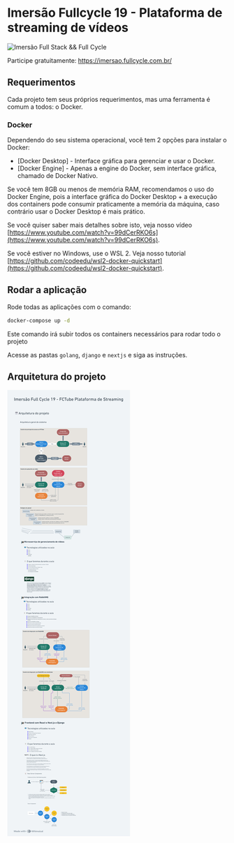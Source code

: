 # Imersão Fullcycle 19 - Plataforma de streaming de vídeos

![Imersão Full Stack && Full Cycle](https://events-fullcycle.s3.amazonaws.com/events-fullcycle/static/site/img/grupo_4417.png)

Participe gratuitamente: https://imersao.fullcycle.com.br/

## Requerimentos

Cada projeto tem seus próprios requerimentos, mas uma ferramenta é comum a todos: o Docker.

### Docker

Dependendo do seu sistema operacional, você tem 2 opções para instalar o Docker:

- [Docker Desktop] - Interface gráfica para gerenciar e usar o Docker.
- [Docker Engine] - Apenas a engine do Docker, sem interface gráfica, chamado de Docker Nativo.

Se você tem 8GB ou menos de memória RAM, recomendamos o uso do Docker Engine, pois a interface gráfica do Docker Desktop + a execução dos containers pode consumir praticamente a memória da máquina, caso contrário usar o Docker Desktop é mais prático.

Se você quiser saber mais detalhes sobre isto, veja nosso vídeo [https://www.youtube.com/watch?v=99dCerRKO6s](https://www.youtube.com/watch?v=99dCerRKO6s).

Se você estiver no Windows, use o WSL 2. Veja nosso tutorial [https://github.com/codeedu/wsl2-docker-quickstart](https://github.com/codeedu/wsl2-docker-quickstart).

## Rodar a aplicação

Rode todas as aplicações com o comando:
    
```bash
docker-compose up -d
```

Este comando irá subir todos os containers necessários para rodar todo o projeto

Acesse as pastas `golang`, `django` e `nextjs` e siga as instruções.


## Arquitetura do projeto

![alt text](./arquitetura_projeto.png)